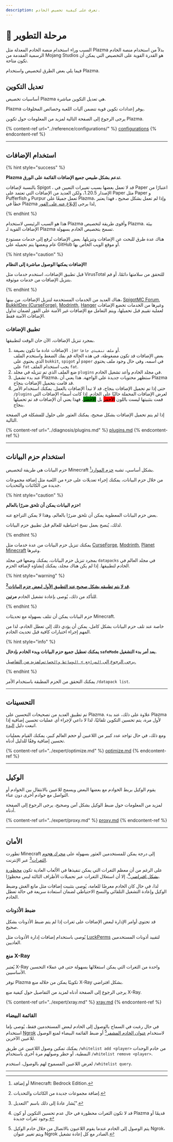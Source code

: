 ```yaml
---
description: تعرف على كيفية تخصيص الخادم.
---
```


# 📶 مرحلة التطوير

السبب وراء استخدام منصة الخادم المعدلة مثل Plazma بدلاً من استخدام منصة الخادم الرسمية المقدمة من Mojang Studios هو القدرة القوية على التخصيص التي يمكن أن تكون متاحة.

فيما يلي بعض الطرق لتخصيص واستخدام Plazma.

## تعديل التكوين <a href="#id-1" id="id-1"></a>

أساسيات تخصيص Plazma هي تعديل التكوين مباشرة.

Plazma يوفر إعدادات تكوين قوية تتضمن آليات اللعبة وخصائص المخلوقات.

يرجى الرجوع إلى الصفحة التالية لمزيد من المعلومات حول تكوين Plazma.

{% content-ref url="../reference/configurations/" %}
[configurations](../reference/configurations/)
{% endcontent-ref %}

***

## استخدام الإضافات <a href="#id-2" id="id-2"></a>

{% hint style="success" %}

**Plazma تدعم بشكل طبيعي جميع الإضافات القائمة على الورق.**

بالنسبة لإضافات Spigot ، قد لا تعمل بعضها بسبب تغييرات التعيين في Paper اعتبارًا من الإصدار 1.20.5،
ولكن العديد من الإضافات التي تعتمد على Paper مثل Paper و Pufferfish و Purpur تعمل جميعًا على Plazma،
وإذا لم تعمل بشكل صحيح ، فهذا يعتبر خطأ في Plazma لذا يرجى [الإبلاغ عنه على الفور.](../diagnosis/plugins.md)

{% endhint %}

هذا هو السبب الرئيسي لاستخدام Plazma وأقوى طريقة لتخصيص Plazma.
بيئة الإضافات القوية لـ Plazma تسمح بتخصيص الخادم بسهولة.

هناك عدة طرق للبحث عن الإضافات وتنزيلها. بعض الإضافات
تُرفع إلى خدمات مستودع عام وبعضها يتم تحميله على GitHub أو موقع الويب الخاص بها.

{% hint style="caution" %}

**الإضافات يمكنها الوصول مباشرة إلى النظام!**

قبل تطبيق الإضافات، استخدم خدمات مثل VirusTotal للتحقق من سلامتها دائمًا، أو
قم بتنزيل الإضافات من خدمات موثوقة.

{% endhint %}

هناك العديد من الخدمات المستخدمة لتنزيل الإضافات. من بينها، [SpigotMC Forum](https://www.spigotmc.org/resources/), [BukkitDev (CurseForge)](https://dev.bukkit.org/bukkit-plugins), [Modrinth](https://modrinth.com/plugins), [Hanger](https://hangar.papermc.io/) وغيرها من الخدمات تخضع الإضافات لعملية تقييم قبل تحميلها، ويتم التعامل مع الإضافات غير الآمنة على الفور لضمان تداول الإضافات الآمنة فقط.

### تطبيق الإضافات <a href="#id-2.1" id="id-2.1"></a>

بمجرد تنزيل الإضافات، الآن حان الوقت لتطبيقها.

1. الإضافات عادة ما تكون بصيغة `.jar` أو `ملف تنفيذي جافا`.\
   بعض الإضافات قد تكون مضغوطة، في هذه الحالة
   قم بفك الضغط واستخدم الملف الذي يحتوي على `bukkit`, `spigot` أو `paper` في اسمه،
   وفي حال وجود ملف يحتوي على `fat` يجب استخدام الملف `fat`.
2. ضع الملف الذي تم تنزيله في مجلد `plugins` في مجلد الخادم وأعد تشغيل الخادم.
3. عند بدء تشغيل Plazma، ستظهر محتويات جديدة على الواجهة.
   هذا يعني أن Plazma قد قامت بتحميل الإضافات بنجاح.
4. حتى إذا تم تحميل الإضافات بنجاح، قد لا تبدأ الإضافات بالعمل.
   يمكنك استخدام الأمر `/plugins` لعرض الإضافات المحملة حاليًا على الخادم.
   إذا كانت أسماء الإضافات التي قمت بتثبيتها ليست باللون <mark style="background-color:red;">الأحمر</mark>
   بل <mark style="background-color:green;">الأخضر</mark>، فهذا يعني أن الإضافات قد تم تحميلها بنجاح.

إذا لم يتم تحميل الإضافات بشكل صحيح، يمكنك العثور على حلول للمشكلة في الصفحة التالية.

{% content-ref url="../diagnosis/plugins.md" %}
[plugins.md](../diagnosis/plugins.md)
{% endcontent-ref %}

***

## استخدام حزم البيانات <a href="#id-3" id="id-3"></a>

حزم البيانات هي طريقة لتخصيص Minecraft بشكل أساسي،
تشبه [حزم الموارد](#user-content-fn-1)[^1].

من خلال حزم البيانات، يمكنك إجراء تعديلات على جزء من اللعبة مثل إضافة مجموعات جديدة من الكائنات والتحديات.

{% hint style="caution" %}

**حزم البيانات يمكن أن تلحق ضررًا بالعالم!**

بعض حزم البيانات المعطوبة يمكن أن تلحق ضررًا بالعالم، وهذا لا يمكن التراجع عنه.

لذلك، يُنصح بعمل نسخ احتياطية للعالم قبل تطبيق حزم البيانات.

{% endhint %}

يمكنك تنزيل حزم البيانات من عدة خدمات مثل [CurseForge](https://www.curseforge.com/minecraft/search?page=1\&pageSize=50\&sortBy=relevancy\&class=data-packs), [Modrinth](https://modrinth.com/datapacks), [Planet Minecraft](https://www.planetminecraft.com/data-packs/) وغيرها.

بمجرد تنزيل حزم البيانات، يمكنك وضعها في مجلد `datapacks` في مجلد العالم في الخادم لتطبيقها.
إذا لم يكن هناك مجلد، يمكنك إنشاؤه لإضافة الحزم.

{% hint style="warning" %}

**[قد لا يتم تطبيقه بشكل صحيح عند التطبيق الأول لبعض حزم البيانات](#user-content-fn-2)[^2].**

للتأكد من ذلك، يُوصى بإعادة تشغيل الخادم **مرتين**.

{% endhint %}

حزم البيانات يمكن أن تتلف بسهولة مع تحديثات Minecraft.

خاصة عند تلف حزم البيانات بشكل كامل، يمكن أن يؤدي ذلك إلى تعطل الخادم،
لذا من المهم إجراء اختبارات كافية قبل تحديث الخادم.

{% hint style="info" %}

**يمكنك تعطيل جميع حزم البيانات وبدء الخادم بإدخال `safeMode` بعد أمر بدء التشغيل.**

[يرجى الرجوع إلى `المراجع > الوسائط والخصائص` لمزيد من التفاصيل.](../reference/arguments.md#safeMode)

{% endhint %}

يمكنك التحقق من الحزم المطبقة باستخدام الأمر `/datapack list`.

***

## التحسينات <a href="#id-4" id="id-4"></a>

تم تطبيق العديد من تصحيحات التحسين على Plazma. علاوة على ذلك، عند بدء Plazma لأول مرة، يتم تحسين التكوين تلقائيًا، لذا لا داعي لإجراء أي عمليات تحسين إضافية إذا اتبعت دليل [البدء](./README.md).

ومع ذلك، في حال تواجد عدد كبير من اللاعبين أو حجم العالم كبير، يمكنك القيام بعمليات تحسين إضافية وفقًا للدليل أدناه.

{% content-ref url="../expert/optimize.md" %}
[optimize.md](../expert/optimize.md)
{% endcontent-ref %}

***

## الوكيل <a href="#id-5" id="id-5"></a>

يقوم الوكيل بربط الخوادم مع بعضها البعض ويسمح للاعبين بالانتقال بين الخوادم أو التواصل مع خوادم أخرى دون عناء.

لمزيد من المعلومات حول ضبط الوكيل بشكل آمن وصحيح، يرجى الرجوع إلى الصفحة أدناه.

{% content-ref url="../expert/proxy.md" %}
[proxy.md](../expert/proxy.md)
{% endcontent-ref %}

***

## الأمان <a href="#id-5" id="id-5"></a>

تطورت Minecraft إلى درجة يمكن للمستخدمين العثور بسهولة على [محرك هجوم الثغرات](#user-content-fn-3)[^3] عبر الإنترنت.

على الرغم من أن معظم الثغرات التي يمكن تنفيذها في الألعاب العادية تكون [محظورة بشكل افتراضي](#user-content-fn-4)[^4]،
إلا أن استغلال الثغرات عبر تحميلات الأطراف الثالثة ليس محظورًا.

لذا، في حال كان الخادم معرضًا للعامة، يُوصى بتثبيت إضافات مثل مانع الغش وضبط الوكيل وإعادة التشغيل التلقائي والنسخ الاحتياطي لضمان استعادة سريعة في حالة تعطل الخادم.

### ضبط الأذونات <a href="#id-5.1" id="id-5.1"></a>

قد تحتوي أوامر الإدارة لبعض الإضافات على ثغرات إذا لم يتم ضبط الأذونات بشكل صحيح.

يُوصى باستخدام إضافات إدارة الأذونات مثل [LuckPerms](https://luckperms.net/) لتقييد أذونات المستخدمين العاديين.

### منع X-Ray <a href="#id-5.2" id="id-5.2"></a>

يُعتبر X-Ray واحدة من الثغرات التي يمكن استغلالها بسهولة حتى في عملاء التحسين الأساسيين.

توفر Plazma تكوينًا يمكن من خلاله منع X-Ray بشكل افتراضي.

يرجى الرجوع إلى الصفحة أدناه لمزيد من التفاصيل حول كيفية منع X-Ray.

{% content-ref url="../expert/xray.md" %}
[xray.md](../expert/xray.md)
{% endcontent-ref %}

### القائمة البيضاء <a href="#id-5.3" id="id-5.3"></a>

في حال رغبت في السماح بالوصول إلى الخادم لبعض المستخدمين فقط،
يُوصى بإما استخدام [Ngrok](./README.md#id-6.2) لاستخدام [عنوان الخادم المشفر](#user-content-fn-5)[^5] أو ضبط القائمة البيضاء لمنع الوصول للاعبين الآخرين.

يمكنك تمكين وصول اللاعبين عن طريق `/whitelist add <player>` من خادم الوحدات النمطية، أو
حظر وصولهم مرة أخرى باستخدام `/whitelist remove <player>`.

لعرض اللاعبين المسموح لهم بالوصول، استخدم `/whitelist query`.

***

[^1]: أو إضافة Minecraft: Bedrock Edition.

[^2]: إضافة مجموعات جديدة من الكائنات والتحديات.

[^3]: يُشار عادةً إلى ذلك باسم "التعديل".

[^4]: قد لا تكون الثغرات محظورة في حال عدم تحسين التكوين أو كون Plazma قديمًا أو وجود ثغرات جديدة.

[^5]: يتم الوصول إلى الخادم عندما يقوم اللاعبون بالاتصال من خلال خادم الوكيل Ngrok، ويتم تغيير عنوان Ngrok الصادر مع كل إعادة تشغيل.
